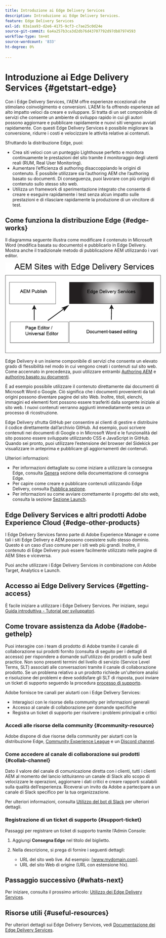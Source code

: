 ```yaml
---
title: Introduzione ai Edge Delivery Services
description: Introduzione ai Edge Delivery Services.
feature: Edge Delivery Services
exl-id: 03a1aa93-d2e6-4175-9cf3-c7ae25c0d24e
source-git-commit: 6a4a257b3ca3d2db76d43707792d97db87974593
workflow-type: tm+mt
source-wordcount: '833'
ht-degree: 0%

---
```


# Introduzione ai Edge Delivery Services {#getstart-edge}

Con i Edge Delivery Services, l&#39;AEM offre esperienze eccezionali che stimolano coinvolgimento e conversioni. L’AEM lo fa offrendo esperienze ad alto impatto veloci da creare e sviluppare. Si tratta di un set componibile di servizi che consente un ambiente di sviluppo rapido in cui gli autori possono aggiornare e pubblicare rapidamente e nuovi siti vengono avviati rapidamente. Con questi Edge Delivery Services è possibile migliorare la conversione, ridurre i costi e velocizzare le attività relative ai contenuti.

Sfruttando la distribuzione Edge, puoi:

* Crea siti veloci con un punteggio Lighthouse perfetto e monitora continuamente le prestazioni del sito tramite il monitoraggio degli utenti reali (RUM, Real User Monitoring).
* Aumentare l’efficienza di authoring disaccoppiando le origini di contenuto. È possibile utilizzare sia l’authoring AEM che l’authoring basato su documenti. Di conseguenza, puoi lavorare con più origini di contenuto sullo stesso sito web.
* Utilizza un framework di sperimentazione integrato che consente di creare e eseguire rapidamente i test senza alcun impatto sulle prestazioni e di rilasciare rapidamente la produzione di un vincitore di test.

## Come funziona la distribuzione Edge {#edge-works}

Il diagramma seguente illustra come modificare il contenuto in Microsoft Word (modifica basata su documento) e pubblicarlo in Edge Delivery. Mostra anche il tradizionale metodo di pubblicazione AEM utilizzando i vari editor.

![Architettura di consegna Edge](assets/edgedelivery.png)

Edge Delivery è un insieme componibile di servizi che consente un elevato grado di flessibilità nel modo in cui vengono creati i contenuti sul sito web. Come accennato in precedenza, puoi utilizzare entrambi [Authoring AEM](https://experienceleague.adobe.com/docs/experience-manager-cloud-service/content/sites/authoring/getting-started/concepts.html) e [authoring basato su documenti](https://www.hlx.live/docs/authoring).

È ad esempio possibile utilizzare il contenuto direttamente dai documenti di Microsoft Word o Google. Ciò significa che i documenti provenienti da tali origini possono diventare pagine del sito Web. Inoltre, titoli, elenchi, immagini ed elementi font possono essere trasferiti dalla sorgente iniziale al sito web. I nuovi contenuti verranno aggiunti immediatamente senza un processo di ricostruzione.

Edge Delivery sfrutta GitHub per consentire ai clienti di gestire e distribuire il codice direttamente dall’archivio GitHub. Ad esempio, puoi scrivere contenuti nei documenti di Google o in Microsoft Word e le funzionalità del sito possono essere sviluppate utilizzando CSS e JavaScript in GitHub. Quando sei pronto, puoi utilizzare l’estensione del browser del Sidekick per visualizzare in anteprima e pubblicare gli aggiornamenti dei contenuti.

Ulteriori informazioni:

* Per informazioni dettagliate su come iniziare a utilizzare la consegna Edge, consulta [Genera](https://www.hlx.live/docs/#build) sezione della documentazione di consegna Edge.
* Per capire come creare e pubblicare contenuti utilizzando Edge Delivery, consulta [Pubblica sezione](https://www.hlx.live/docs/authoring).
* Per informazioni su come avviare correttamente il progetto del sito web, consulta la sezione [Sezione Launch](https://www.hlx.live/docs/#launch).

## Edge Delivery Services e altri prodotti Adobe Experience Cloud {#edge-other-products}

I Edge Delivery Services fanno parte di Adobe Experience Manager e come tali i siti Edge Delivery e AEM possono coesistere sullo stesso dominio. Questo è un caso d’uso comune per i siti web più grandi. Inoltre, il contenuto di Edge Delivery può essere facilmente utilizzato nelle pagine di AEM Sites e viceversa.

Puoi anche utilizzare i Edge Delivery Services in combinazione con Adobe Target, Analytics e Launch.

## Accesso ai Edge Delivery Services {#getting-access}

È facile iniziare a utilizzare i Edge Delivery Services. Per iniziare, segui [Guida introduttiva - Tutorial per sviluppatori](https://www.hlx.live/developer/tutorial).

## Come trovare assistenza da Adobe {#adobe-gethelp}

Puoi interagire con i team di prodotto di Adobe tramite il canale di collaborazione sui prodotti fornito (consulta di seguito per i dettagli di accesso) per rispondere a domande sull’utilizzo dei prodotti o sulle best practice. Non sono presenti termini del livello di servizio (Service Level Terms, SLT) associati alle conversazioni tramite il canale di collaborazione prodotto. Se un problema relativo a un prodotto richiede un&#39;ulteriore analisi e risoluzione dei problemi e deve soddisfare gli SLT di risposta, puoi inviare un ticket di supporto seguendo la procedura [processo di supporto](https://experienceleague.adobe.com/?lang=en&amp;support-tab=home#support).

Adobe fornisce tre canali per aiutarti con i Edge Delivery Services:

* Interagisci con le risorse della community per informazioni generali
* Accesso al canale di collaborazione per domande specifiche
* Registra un ticket di supporto per risolvere i problemi principali e critici

### Accedi alle risorse della community {#community-resource}

Adobe dispone di due risorse della community per aiutarti con la distribuzione Edge, [Community Experience League](https://adobe.ly/3Q6kTKl) e un [Discord channel](https://discord.gg/YFTKQK8M).

### Come accedere al canale di collaborazione sui prodotti {#collab-channel}

Dato il valore del canale di comunicazione diretta con i clienti, tutti i clienti AEM al momento del lancio istituiranno un canale di Slack allo scopo di velocizzare le operazioni, aggiornare i dati critici e creare rapporti scalabili sulla qualità dell’esperienza. Riceverai un invito da Adobe a partecipare a un canale di Slack specifico per la tua organizzazione.

Per ulteriori informazioni, consulta [Utilizzo del bot di Slack](https://www.hlx.live/docs/slack) per ulteriori dettagli.

### Registrazione di un ticket di supporto {#support-ticket}

Passaggi per registrare un ticket di supporto tramite l’Admin Console:

1. Aggiungi **Consegna Edge** nel titolo del biglietto.
2. Nella descrizione, si prega di fornire i seguenti dettagli:

   * URL del sito web live. Ad esempio: [www.mydomain.com].
   * URL del sito Web di origine (URL con estensione hlx).

## Passaggio successivo {#whats-next}

Per iniziare, consulta il prossimo articolo: [Utilizzo dei Edge Delivery Services](/help/edge/using.md).

## Risorse utili {#useful-resources}

Per ulteriori dettagli sui Edge Delivery Services, vedi [Documentazione dei Edge Delivery Services](https://www.hlx.live/docs/).
